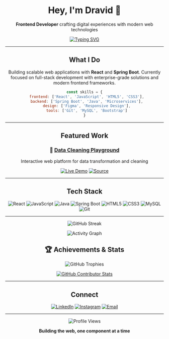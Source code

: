 <div align="center">

# Hey, I'm Dravid 👋

**Frontend Developer** crafting digital experiences with modern web technologies

[![Typing SVG](https://readme-typing-svg.herokuapp.com?font=SF+Pro+Display&weight=500&size=22&duration=3000&pause=800&color=3B82F6&center=true&width=500&lines=Building+beautiful+interfaces;Creating+seamless+experiences;Passionate+about+clean+code)](https://git.io/typing-svg)

---

## What I Do

Building scalable web applications with **React** and **Spring Boot**. Currently focused on full-stack development with enterprise-grade solutions and modern frontend frameworks.

```javascript
const skills = {
  frontend: ['React', 'JavaScript', 'HTML5', 'CSS3'],
  backend: ['Spring Boot', 'Java', 'Microservices'],
  design: ['Figma', 'Responsive Design'],
  tools: ['Git', 'MySQL', 'Bootstrap']
}
```

---

## Featured Work

### 🧹 [Data Cleaning Playground](https://datacleaning-playground.onrender.com/)
Interactive web platform for data transformation and cleaning

[![Live Demo](https://img.shields.io/badge/Live%20Demo-4F46E5?style=flat-square&logo=vercel&logoColor=white)](https://datacleaning-playground.onrender.com/)
[![Source](https://img.shields.io/badge/Source-000000?style=flat-square&logo=github&logoColor=white)](https://github.com/dravidpa7/data-cleaning-playground)

---

## Tech Stack

<div align="center">

![React](https://img.shields.io/badge/React-20232A?style=flat-square&logo=react&logoColor=61DAFB)
![JavaScript](https://img.shields.io/badge/JavaScript-F7DF1E?style=flat-square&logo=javascript&logoColor=black)
![Java](https://img.shields.io/badge/Java-ED8B00?style=flat-square&logo=java&logoColor=white)
![Spring Boot](https://img.shields.io/badge/Spring_Boot-6DB33F?style=flat-square&logo=spring-boot&logoColor=white)
![HTML5](https://img.shields.io/badge/HTML5-E34F26?style=flat-square&logo=html5&logoColor=white)
![CSS3](https://img.shields.io/badge/CSS3-1572B6?style=flat-square&logo=css3&logoColor=white)
![MySQL](https://img.shields.io/badge/MySQL-00000F?style=flat-square&logo=mysql&logoColor=white)
![Git](https://img.shields.io/badge/Git-F05032?style=flat-square&logo=git&logoColor=white)

</div>

---

<div align="center">
  
![GitHub Streak](https://github-readme-streak-stats.herokuapp.com/?user=dravidpa7&theme=tokyonight)

</div>

<div align="center">
  
![Activity Graph](https://github-readme-activity-graph.vercel.app/graph?username=dravidpa7&theme=tokyo-night)

</div>

## 🏆 Achievements & Stats

<div align="center">

![GitHub Trophies](https://github-profile-trophy.vercel.app/?username=dravidpa7&theme=tokyonight&no-frame=true&no-bg=false&margin-w=4)

</div>

<div align="center">
  
[![GitHub Contributor Stats](https://github-contributor-stats.vercel.app/api?username=dravidpa7&limit=5&theme=tokyonight&combine_all_yearly_contributions=true)](https://github.com/dravidpa7)

</div>


---

## Connect

<div align="center">

[![LinkedIn](https://img.shields.io/badge/LinkedIn-0077B5?style=flat-square&logo=linkedin&logoColor=white)](https://linkedin.com/in/dravid-p-a-)
[![Instagram](https://img.shields.io/badge/Instagram-E4405F?style=flat-square&logo=instagram&logoColor=white)](https://instagram.com/dravid.p.a_)
[![Email](https://img.shields.io/badge/Email-D14836?style=flat-square&logo=gmail&logoColor=white)](mailto:your.email@example.com)

</div>

---

<div align="center">

![Profile Views](https://komarev.com/ghpvc/?username=dravidpa7&color=blue&style=flat-square)

**Building the web, one component at a time**

</div>

</div>
